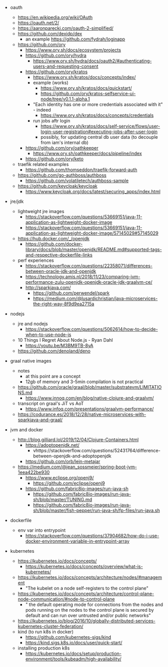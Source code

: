- oauth
  - https://en.wikipedia.org/wiki/OAuth
  - https://oauth.net/2/
  - https://aaronparecki.com/oauth-2-simplified/
  - https://github.com/dexidp/dex
    - an example https://github.com/fydrah/loginapp
  - https://github.com/ory
    - https://www.ory.sh/docs/ecosystem/projects
    - https://github.com/ory/hydra
      - https://www.ory.sh/hydra/docs/oauth2/#authenticating-users-and-requesting-consent
    - https://github.com/ory/kratos
      - https://www.ory.sh/kratos/docs/concepts/index/
      - example (works) 
        - https://www.ory.sh/kratos/docs/quickstart/
        - https://github.com/ory/kratos-selfservice-ui-node/tree/v0.1.1-alpha.1
      - "Each identity has one or more credentials associated with it" - indeed
        - https://www.ory.sh/kratos/docs/concepts/credentials
      - run jobs aftr login 
        - https://www.ory.sh/kratos/docs/self-service/flows/user-login-user-registration#executing-jobs-after-user-login
        - possibly, for updating central db user data (to decouple from iam's internal db)
    - https://github.com/ory/oathkeeper
      - https://www.ory.sh/oathkeeper/docs/pipeline/index
    - https://github.com/ory/keto
  - traefik related examples
    - https://github.com/thomseddon/traefik-forward-auth
  - https://github.com/go-authboss/authboss
    - https://github.com/volatiletech/authboss-sample
  - https://github.com/keycloak/keycloak
    - https://www.keycloak.org/docs/latest/securing_apps/index.html


- jre/jdk
  - lightweight jre images
    - https://stackoverflow.com/questions/53669151/java-11-application-as-lightweight-docker-image
    - https://stackoverflow.com/questions/53669151/java-11-application-as-lightweight-docker-image/57145029#57145029
  - https://hub.docker.com/_/openjdk
    - https://github.com/docker-library/docs/blob/master/openjdk/README.md#supported-tags-and-respective-dockerfile-links
  - perf experiences
    - https://stackoverflow.com/questions/22358071/differences-between-oracle-jdk-and-openjdk
    - https://technology.amis.nl/2018/11/23/comparing-jvm-performance-zulu-openjdk-openjdk-oracle-jdk-graalvm-ce/
    - http://sparkjava.com/
      - https://github.com/perwendel/spark
      - https://medium.com/@lusardichristian/java-microservices-the-right-way-8f9d9ea2715a
  
- nodejs
  - jre and nodejs
    - https://stackoverflow.com/questions/5062614/how-to-decide-when-to-use-node-js
  - 10 Things I Regret About Node.js - Ryan Dahl 
    - https://youtu.be/M3BM9TB-8yA
  - https://github.com/denoland/deno


- graal native images
  - notes
    - at this point are a concept
    - 12gb of memory and 3-5min compilation is not practical
  - https://github.com/oracle/graal/blob/master/substratevm/LIMITATIONS.md
    - https://www.innoq.com/en/blog/native-clojure-and-graalvm/
  - transcript on graal's JiT vs AoT
    - https://www.infoq.com/presentations/graalvm-performance/
  - https://codurance.es/2018/12/28/native-microservices-with-sparkjava-and-graal/

- jvm and docker
  - http://blog.gilliard.lol/2019/12/04/Clojure-Containers.html
    - https://adoptopenjdk.net/
      - vhttps://stackoverflow.com/questions/52431764/difference-between-openjdk-and-adoptopenjdk
    - https://github.com/orb/lein-metajar
  - https://medium.com/@jean_sossmeier/spring-boot-jvm-1eea422be930
    - https://www.eclipse.org/openj9/
      - https://github.com/eclipse/openj9
    - https://github.com/fabric8io-images/run-java-sh
      - https://github.com/fabric8io-images/run-java-sh/blob/master/TUNING.md
      - https://github.com/fabric8io-images/run-java-sh/blob/master/fish-pepper/run-java-sh/fp-files/run-java.sh

- dockerfile
  - env var into entrypoint
    - https://stackoverflow.com/questions/37904682/how-do-i-use-docker-environment-variable-in-entrypoint-array


- kubernetes
  - https://kubernetes.io/docs/concepts/
    - https://kubernetes.io/docs/concepts/overview/what-is-kubernetes/
  - https://kubernetes.io/docs/concepts/architecture/nodes/#management
    - "The kubelet on a node self-registers to the control plane"
  - https://kubernetes.io/docs/concepts/architecture/control-plane-node-communication/#node-to-control-plane
    - " the default operating mode for connections from the nodes and pods running on the nodes to the control plane is secured by default and can run over untrusted and/or public networks"
  - https://kubernetes.io/blog/2016/10/globally-distributed-services-kubernetes-cluster-federation/
  - kind (to run k8s in docker)
    - https://github.com/kubernetes-sigs/kind
    - https://kind.sigs.k8s.io/docs/user/quick-start/
  - installing production k8s
    - https://kubernetes.io/docs/setup/production-environment/tools/kubeadm/high-availability/